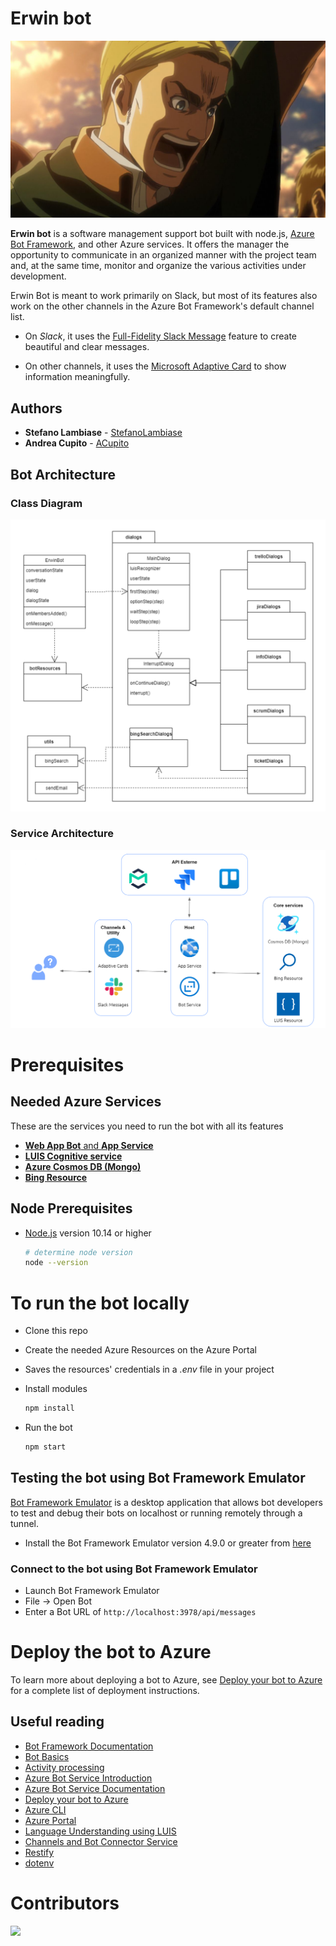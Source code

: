 # Erwin bot

<img 
  src="https://raw.githubusercontent.com/StefanoLambiase/ErwinBot/develop/botResources/images/erwinImage.png?token=AH2LWLYOROBX5CRSB3Z4WV3AG5LAY" 
  alt="Oh my... It's Erwin!">

**Erwin bot** is a software management support bot built with node.js, [Azure Bot Framework](https://dev.botframework.com), and other Azure services.
It offers the manager the opportunity to communicate in an organized manner with the project team and, at the same time, monitor and organize the various activities under development.

Erwin Bot is meant to work primarily on Slack, but most of its features also work on the other channels in the Azure Bot Framework's default channel list.

- On *Slack*, it uses the [Full-Fidelity Slack Message](https://docs.microsoft.com/it-it/azure/bot-service/bot-builder-channeldata?view=azure-bot-service-4.0#:~:text=To%20create%20a%20full%2Dfidelity,bot%20to%20the%20Slack%20channel.) feature to create beautiful and clear messages.

- On other channels, it uses the [Microsoft Adaptive Card](https://docs.microsoft.com/it-it/adaptive-cards/) to show information meaningfully.

## Authors

* **Stefano Lambiase**  - [StefanoLambiase](https://github.com/StefanoLambiase)
* **Andrea Cupito**     - [ACupito](https://github.com/ACupito)

## Bot Architecture

### Class Diagram

<img 
  src="https://raw.githubusercontent.com/StefanoLambiase/ErwinBot/master/botResources/images/ErwinBot%20ClassDiagram.png" 
  alt="ErwinBot Class diagram">

### Service Architecture

<img 
  src="https://raw.githubusercontent.com/StefanoLambiase/ErwinBot/master/botResources/images/ErwinArchitecture.png" 
  alt="Erwin Architecture">

# Prerequisites

## Needed Azure Services

These are the services you need to run the bot with all its features

- [**Web App Bot** and **App Service**](https://azure.microsoft.com/it-it/services/bot-services/)
- [**LUIS Cognitive service**](https://www.luis.ai/)
- [**Azure Cosmos DB (Mongo)**](https://azure.microsoft.com/it-it/services/cosmos-db/)
- [**Bing Resource**](https://docs.microsoft.com/en-us/azure/cognitive-services/bing-web-search/)

## Node Prerequisites

- [Node.js](https://nodejs.org) version 10.14 or higher
    ```bash
    # determine node version
    node --version
    ```
# To run the bot locally

- Clone this repo
- Create the needed Azure Resources on the Azure Portal
- Saves the resources' credentials in a *.env* file in your project
- Install modules

    ```bash
    npm install
    ```

- Run the bot

    ```bash
    npm start
    ```

## Testing the bot using Bot Framework Emulator

[Bot Framework Emulator](https://github.com/microsoft/botframework-emulator) is a desktop application that allows bot developers to test and debug their bots on localhost or running remotely through a tunnel.

- Install the Bot Framework Emulator version 4.9.0 or greater from [here](https://github.com/Microsoft/BotFramework-Emulator/releases)

### Connect to the bot using Bot Framework Emulator

- Launch Bot Framework Emulator
- File -> Open Bot
- Enter a Bot URL of `http://localhost:3978/api/messages`

# Deploy the bot to Azure

To learn more about deploying a bot to Azure, see [Deploy your bot to Azure](https://aka.ms/azuredeployment) for a complete list of deployment instructions.

## Useful reading

- [Bot Framework Documentation](https://docs.botframework.com)
- [Bot Basics](https://docs.microsoft.com/azure/bot-service/bot-builder-basics?view=azure-bot-service-4.0)
- [Activity processing](https://docs.microsoft.com/en-us/azure/bot-service/bot-builder-concept-activity-processing?view=azure-bot-service-4.0)
- [Azure Bot Service Introduction](https://docs.microsoft.com/azure/bot-service/bot-service-overview-introduction?view=azure-bot-service-4.0)
- [Azure Bot Service Documentation](https://docs.microsoft.com/azure/bot-service/?view=azure-bot-service-4.0)
- [Deploy your bot to Azure](https://aka.ms/azuredeployment)
- [Azure CLI](https://docs.microsoft.com/cli/azure/?view=azure-cli-latest)
- [Azure Portal](https://portal.azure.com)
- [Language Understanding using LUIS](https://docs.microsoft.com/en-us/azure/cognitive-services/luis/)
- [Channels and Bot Connector Service](https://docs.microsoft.com/en-us/azure/bot-service/bot-concepts?view=azure-bot-service-4.0)
- [Restify](https://www.npmjs.com/package/restify)
- [dotenv](https://www.npmjs.com/package/dotenv)

# Contributors

<a href="https://github.com/stefanolambiase/ErwinBot/graphs/contributors">
  <img src="https://contrib.rocks/image?repo=stefanolambiase/ErwinBot" />
</a>
